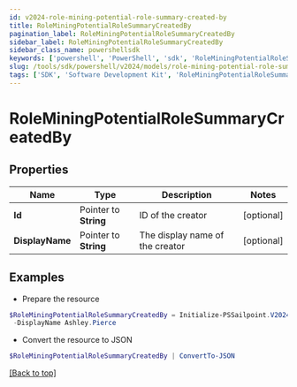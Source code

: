```yaml
---
id: v2024-role-mining-potential-role-summary-created-by
title: RoleMiningPotentialRoleSummaryCreatedBy
pagination_label: RoleMiningPotentialRoleSummaryCreatedBy
sidebar_label: RoleMiningPotentialRoleSummaryCreatedBy
sidebar_class_name: powershellsdk
keywords: ['powershell', 'PowerShell', 'sdk', 'RoleMiningPotentialRoleSummaryCreatedBy'] 
slug: /tools/sdk/powershell/v2024/models/role-mining-potential-role-summary-created-by
tags: ['SDK', 'Software Development Kit', 'RoleMiningPotentialRoleSummaryCreatedBy']
---
```



# RoleMiningPotentialRoleSummaryCreatedBy

## Properties

Name | Type | Description | Notes
------------ | ------------- | ------------- | -------------
**Id** |  Pointer to **String** | ID of the creator | [optional] 
**DisplayName** |  Pointer to **String** | The display name of the creator | [optional] 

## Examples

- Prepare the resource
```powershell
$RoleMiningPotentialRoleSummaryCreatedBy = Initialize-PSSailpoint.V2024RoleMiningPotentialRoleSummaryCreatedBy  -Id 2c918090761a5aac0176215c46a62d58 `
 -DisplayName Ashley.Pierce
```

- Convert the resource to JSON
```powershell
$RoleMiningPotentialRoleSummaryCreatedBy | ConvertTo-JSON
```


[[Back to top]](#) 

